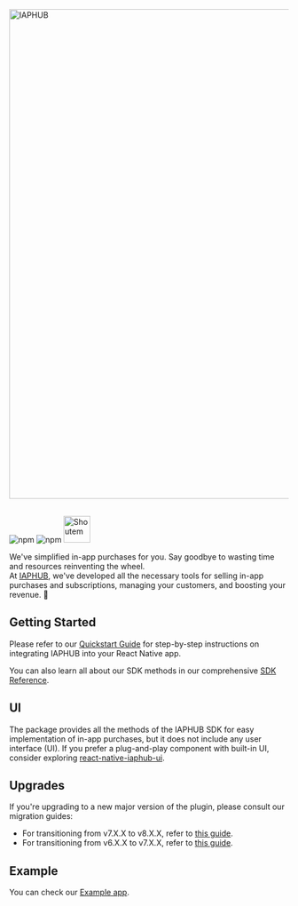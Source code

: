 <a href="https://www.iaphub.com" title="IAPHUB">
  <img width=882px src="https://www.iaphub.com/img/github/github-rn-ad.png" alt="IAPHUB">
</a>
<br/>
<br/>

![npm](https://img.shields.io/npm/dt/react-native-iaphub)
![npm](https://img.shields.io/npm/dm/react-native-iaphub)
<a href="https://shoutem.com" target="_blank">
  <img height="48px" src="https://iaphub.com/img/github/github-shoutem.png?v=4" alt="Shoutem">
</a>

We've simplified in-app purchases for you. Say goodbye to wasting time and resources reinventing the wheel.<br/>
At [IAPHUB](https://www.iaphub.com), we've developed all the necessary tools for selling in-app purchases and subscriptions, managing your customers, and boosting your revenue. 🚀
<br/>

## Getting Started

Please refer to our [Quickstart Guide](https://www.iaphub.com/docs/getting-started/?sdk=react_native) for step-by-step instructions on integrating IAPHUB into your React Native app.

You can also learn all about our SDK methods in our comprehensive [SDK Reference](https://www.iaphub.com/docs/sdk-reference/?sdk=react_native).

## UI

The package provides all the methods of the IAPHUB SDK for easy implementation of in-app purchases, but it does not include any user interface (UI).
If you prefer a plug-and-play component with built-in UI, consider exploring [react-native-iaphub-ui](https://github.com/iaphub/react-native-iaphub-ui).

## Upgrades

If you're upgrading to a new major version of the plugin, please consult our migration guides:
- For transitioning from v7.X.X to v8.X.X, refer to [this guide](https://github.com/iaphub/react-native-iaphub/tree/master/guides/migrate-v7-to-v8.md).
- For transitioning from v6.X.X to v7.X.X, refer to [this guide](https://github.com/iaphub/react-native-iaphub/tree/master/guides/migrate-v6-to-v7.md).

## Example

You can check our [Example app](https://github.com/iaphub/react-native-iaphub/tree/master/examples/example-expo).
<br/>
